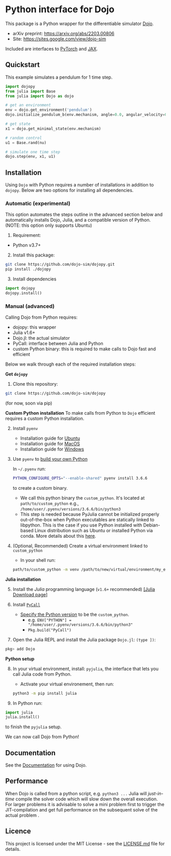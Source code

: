 # Python interface for Dojo

This package is a Python wrapper for the differentiable simulator [Dojo](https://github.com/dojo-sim/Dojo.jl).
- arXiv preprint: https://arxiv.org/abs/2203.00806
- Site: https://sites.google.com/view/dojo-sim

Included are interfaces to [PyTorch](https://github.com/pytorch/pytorch) and [JAX](https://github.com/google/jax).

## Quickstart 
This example simulates a pendulum for 1 time step.
```python
import dojopy 
from julia import Base
from julia import Dojo as dojo

# get an environment
env = dojo.get_environment('pendulum')
dojo.initialize_pendulum_b(env.mechanism, angle=0.0, angular_velocity=0.0)

# get state
x1 = dojo.get_minimal_state(env.mechanism)

# random control
u1 = Base.rand(nu)

# simulate one time step
dojo.step(env, x1, u1)
```

## Installation
Using `Dojo` with Python requires a number of installations in addition to `dojopy`. Below are two options for installing all dependencies.

### Automatic (experimental)
This option automates the steps outline in the advanced section below and automatically installs Dojo, Julia, and a compatible version of Python. (NOTE: this option only supports Ubuntu)
1. Requirement:
- Python v3.7+

2. Install this package:

```bash 
git clone https://github.com/dojo-sim/dojopy.git 
pip install ./dojopy 
```

3. Install dependencies 

```python 
import dojopy 
dojopy.install()
```

### Manual (advanced)
Calling Dojo from Python requires: 
- dojopy: this wrapper
- Julia v1.6+
- Dojo.jl: the actual simulator
- PyCall: interface between Julia and Python 
- custom Python binary: this is required to make calls to Dojo fast and efficient 

Below we walk through each of the required installation steps: 

**Get `dojopy`**
1. Clone this repository: 

```bash
git clone https://github.com/dojo-sim/dojopy
```
(for now, soon via pip)

**Custom Python installation**
To make calls from Python to `Dojo` efficient requires a custom Python installation. 

2. Install `pyenv`
    - Installation guide for [Ubuntu](https://www.liquidweb.com/kb/how-to-install-pyenv-on-ubuntu-18-04/)
    - Installation guide for [MacOS](https://binx.io/blog/2019/04/12/installing-pyenv-on-macos/)
    - Installation guide for [Windows](https://github.com/pyenv-win/pyenv-win)

3. Use `pyenv` to [build your own Python](https://pyjulia.readthedocs.io/en/stable/troubleshooting.html#ultimate-fix-build-your-own-python)
    
    In `~/.pyenv` run: 

    ```bash
    PYTHON_CONFIGURE_OPTS="--enable-shared" pyenv install 3.6.6
    ```

    to create a custom binary.

    - We call this python binary the `custom_python`. It's located at `path/to/custom_python` e.g., `/home/user/.pyenv/versions/3.6.6/bin/python3` 
    - This step is needed because PyJulia cannot be initialized properly out-of-the-box when Python executables are statically linked to libpython. This is the case if you use Python installed with Debian-based Linux distribution such as Ubuntu or installed Python via conda. More details about this [here](https://pyjulia.readthedocs.io/en/stable/troubleshooting.html#ultimate-fix-build-your-own-python).

4. (Optional, Recommended) Create a virtual environment linked to `custom_python`
    - In your shell run: 

    ```bash
    path/to/custom_python -m venv /path/to/new/virtual/environment/my_env
    ```

**Julia installation**

5. Install the *Julia* programming language (`v1.6+` recommended) [[Julia Download page]](https://julialang.org/downloads/)

6. Install [`PyCall`](https://github.com/JuliaPy/PyCall.jl)
     - [Specify the Python version](https://github.com/JuliaPy/PyCall.jl#specifying-the-python-version) to be the `custom_python`.
        - e.g. `ENV["PYTHON"] = "/home/user/.pyenv/versions/3.6.6/bin/python3"`
        - `Pkg.build("PyCall")`
   
7. Open the Julia REPL and install the Julia package `Dojo.jl`: `(type ])`: 
```julia
pkg> add Dojo
```

**Python setup**

8. In your virtual environment, install: `pyjulia`, the interface that lets you call Julia code from Python. 
    - Activate your virtual environement, then run:
    ```bash
    python3 -m pip install julia
    ```

9. In Python run:
```python
import julia
julia.install()
```
to finish the `pyjulia` setup.

We can now call Dojo from Python!

## Documentation
See the [Documentation](https://dojo-sim.github.io/Dojo.jl/dev/) for using Dojo.

## Performance
When Dojo is called from a python script, e.g. `python3 ...` Julia will *just-in-time* compile the solver code which will slow down the overall execution. For larger problems it is advisable to solve a mini problem first to trigger the JIT-compilation and get full performance on the subsequent solve of the actual problem .

## Licence
This project is licensed under the MIT License - see the [LICENSE.md](LICENSE.md) file for details.
